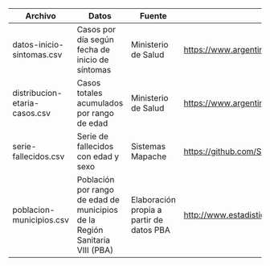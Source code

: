 Archivo | Datos | Fuente | Link
--- | --- | --- | ---
datos-inicio-sintomas.csv | Casos por día según fecha de inicio de síntomas | Ministerio de Salud | https://www.argentina.gob.ar/salud/coronavirus-COVID-19/sala-situacion
distribucion-etaria-casos.csv | Casos totales acumulados por rango de edad | Ministerio de Salud | https://www.argentina.gob.ar/salud/coronavirus-COVID-19/sala-situacion
serie-fallecidos.csv | Serie de fallecidos con edad y sexo | Sistemas Mapache | https://github.com/SistemasMapache/Covid19arData/
poblacion-municipios.csv | Población por rango de edad de municipios de la Región Sanitaria VIII (PBA) | Elaboración propia a partir de datos PBA | http://www.estadistica.ec.gba.gov.ar/dpe/index.php/poblacion/proyecciones/municipios